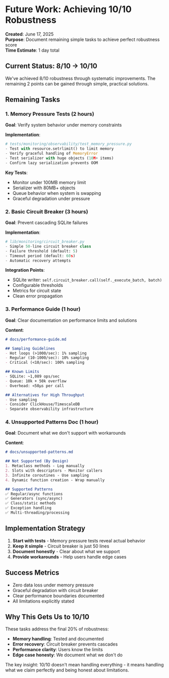 # Future Work: Achieving 10/10 Robustness

**Created**: June 17, 2025  
**Purpose**: Document remaining simple tasks to achieve perfect robustness score  
**Time Estimate**: 1 day total

## Current Status: 8/10 → 10/10

We've achieved 8/10 robustness through systematic improvements. The remaining 2 points can be gained through simple, practical solutions.

## Remaining Tasks

### 1. Memory Pressure Tests (2 hours)

**Goal**: Verify system behavior under memory constraints

**Implementation**:
```python
# tests/monitoring/observability/test_memory_pressure.py
- Test with resource.setrlimit() to limit memory
- Verify graceful handling of MemoryError
- Test serializer with huge objects (10M+ items)
- Confirm lazy serialization prevents OOM
```

**Key Tests**:
- Monitor under 100MB memory limit
- Serializer with 80MB+ objects
- Queue behavior when system is swapping
- Graceful degradation under pressure

### 2. Basic Circuit Breaker (3 hours)

**Goal**: Prevent cascading SQLite failures

**Implementation**:
```python
# lib/monitoring/circuit_breaker.py
- Simple 50-line circuit breaker class
- Failure threshold (default: 5)
- Timeout period (default: 60s)
- Automatic recovery attempts
```

**Integration Points**:
- SQLite writer: `self.circuit_breaker.call(self._execute_batch, batch)`
- Configurable thresholds
- Metrics for circuit state
- Clean error propagation

### 3. Performance Guide (1 hour)

**Goal**: Clear documentation on performance limits and solutions

**Content**:
```markdown
# docs/performance-guide.md

## Sampling Guidelines
- Hot loops (>1000/sec): 1% sampling
- Regular (10-1000/sec): 10% sampling
- Critical (<10/sec): 100% sampling

## Known Limits
- SQLite: ~1,089 ops/sec
- Queue: 10k + 50k overflow
- Overhead: <50µs per call

## Alternatives for High Throughput
- Use sampling
- Consider ClickHouse/TimescaleDB
- Separate observability infrastructure
```

### 4. Unsupported Patterns Doc (1 hour)

**Goal**: Document what we don't support with workarounds

**Content**:
```markdown
# docs/unsupported-patterns.md

## Not Supported (By Design)
1. Metaclass methods - Log manually
2. Slots with descriptors - Monitor callers
3. Infinite coroutines - Use sampling
4. Dynamic function creation - Wrap manually

## Supported Patterns
✅ Regular/async functions
✅ Generators (sync/async)
✅ Class/static methods
✅ Exception handling
✅ Multi-threading/processing
```

## Implementation Strategy

1. **Start with tests** - Memory pressure tests reveal actual behavior
2. **Keep it simple** - Circuit breaker is just 50 lines
3. **Document honestly** - Clear about what we support
4. **Provide workarounds** - Help users handle edge cases

## Success Metrics

- Zero data loss under memory pressure
- Graceful degradation with circuit breaker
- Clear performance boundaries documented
- All limitations explicitly stated

## Why This Gets Us to 10/10

These tasks address the final 20% of robustness:
- **Memory handling**: Tested and documented
- **Error recovery**: Circuit breaker prevents cascades
- **Performance clarity**: Users know the limits
- **Edge case honesty**: We document what we don't do

The key insight: 10/10 doesn't mean handling everything - it means handling what we claim perfectly and being honest about limitations. 